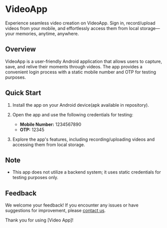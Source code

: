 # VideoApp
Experience seamless video creation on VideoApp. Sign in, record/upload videos from your mobile, and effortlessly access them from local storage—your memories, anytime, anywhere.

## Overview

VideoApp is a user-friendly Android application that allows users to capture, save, and relive their moments through videos. The app provides a convenient login process with a static mobile number and OTP for testing purposes.

## Quick Start

1. Install the app on your Android device(apk available in repository).
2. Open the app and use the following credentials for testing:

   - **Mobile Number:** 1234567890
   - **OTP:** 12345

3. Explore the app's features, including recording/uploading videos and accessing them from local storage.

## Note

- This app does not utilize a backend system; it uses static credentials for testing purposes only.

## Feedback

We welcome your feedback! If you encounter any issues or have suggestions for improvement, please [contact us](mailto:rrjakher@email.com).

Thank you for using [Video App]!
